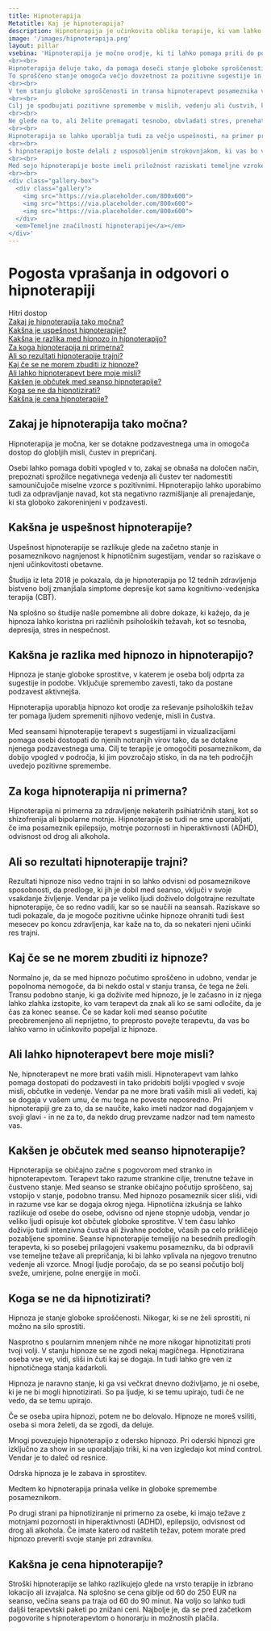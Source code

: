 ```yaml
---
title: Hipnoterapija
Metatitle: Kaj je hipnoterapija?
description: Hipnoterapija je učinkovita oblika terapije, ki vam lahko pomaga pri premagovanju različnih težav. V tem članku boste našli odgovore na nekatera pogosta vprašanja o hipnoterapiji.
image: '/images/hipnoterapija.png'
layout: pillar
vsebina: 'Hipnoterapija je močno orodje, ki ti lahko pomaga priti do podzavesti in narediti trajne spremembe v življenju. Hipnoterapija je varen in naraven način za dostop do delov uma, ki nadzorujejo navade, prepričanja in vedenje.
<br><br>
Hipnoterapija deluje tako, da pomaga doseči stanje globoke sproščenosti in povečane sugestivnosti, čemer rečemo tudi trans.
To sproščeno stanje omogoča večjo dovzetnost za pozitivne sugestije in podobe. Hipnoza je stanje, ko se zavest spremeni in gredo možgani iz beta delovanja v alfa stanje v katerem je posameznik bolj dojemljiv za sugestije.
<br><br>
V tem stanju globoke sproščenosti in transa hipnoterapevt posameznika vodi k raziskovanju in obravnavanju osnovnih prepričanj, čustev ali vedenja, ki prispevajo k njegovi težavi. Z uporabo pozitivnih sugestij in tehnik vizualizacije hipnoterapevt pomaga posamezniku preoblikovati negativne misli, premagati omejujoča prepričanja in razviti nove mehanizme obvladovanja. 
<br><br>
Cilj je spodbujati pozitivne spremembe v mislih, vedenju ali čustvih, ki lahko izboljšajo splošno dobro počutje posameznika. Posebne tehnike, ki se uporabljajo pri hipnoterapiji, se lahko razlikujejo glede na pristop in potrebe posameznika.
<br><br>
Ne glede na to, ali želite premagati tesnobo, obvladati stres, prenehati kaditi, shujšati ali preprosto izboljšati svoje splošno počutje, ti lahko hipnoterapija pomaga. 
<br><br>
Hipnoterapija se lahko uporablja tudi za večjo uspešnosti, na primer pri športu ali javnem nastopanju, in za pomoč posameznikom pri doseganju ciljev osebne rasti in samoizboljšanja.
<br><br>
S hipnoterapijo boste delali z usposobljenim strokovnjakom, ki vas bo vodil v stanje globoke sprostitve, kjer je vaša podzavest bolj dovzetna za pozitivne predloge in nove ideje.
<br><br>
Med sejo hipnoterapije boste imeli priložnost raziskati temeljne vzroke svojih težav in si prizadevati za rešitev, ki je prilagojena vašim edinstvenim potrebam. Naučili se boste močnih tehnik, ki vam bodo pomagale upravljati svoje misli in čustva, da boste lahko prevzeli nadzor nad svojim življenjem in dosegli svoje cilje.
<br><br>
<div class="gallery-box">
  <div class="gallery">
    <img src="https://via.placeholder.com/800x600">
    <img src="https://via.placeholder.com/800x600">
    <img src="https://via.placeholder.com/800x600">
  </div>
  <em>Temeljne značilnosti hipnoterapije</a></em>
</div>'
---
```




# Pogosta vprašanja in odgovori o hipnoterapiji

Hitri dostop  
[Zakaj je hipnoterapija tako močna?](#mocna)  
[Kakšna je uspešnost hipnoterapije?](#uspesnost)  
[Kakšna je razlika med hipnozo in hipnoterapijo?](#razlika)  
[Za koga hipnoterapija ni primerna?](#niprimerna)  
[Ali so rezultati hipnoterapije trajni?](#rezultati)  
[Kaj če se ne morem zbuditi iz hipnoze?](#zbuditi)  
[Ali lahko hipnoterapevt bere moje misli?](#misli)  
[Kakšen je občutek med seanso hipnoterapije?](#obcutek)  
[Koga se ne da hipnotizirati?](#neda)  
[Kakšna je cena hipnoterapije?](#cena)  


<a name="mocna"></a>
## Zakaj je hipnoterapija tako močna?

Hipnoterapija je močna, ker se dotakne podzavestnega uma in omogoča dostop do globljih misli, čustev in prepričanj. 

Osebi lahko pomaga dobiti vpogled v to, zakaj se obnaša na določen način, prepoznati sprožilce negativnega vedenja ali čustev ter nadomestiti samouničujoče miselne vzorce s pozitivnimi. Hipnoterapijo lahko uporabimo tudi za odpravljanje navad, kot sta negativno razmišljanje ali prenajedanje, ki sta globoko zakoreninjeni v podzavesti. 

<a name="uspesnost"></a>
## Kakšna je uspešnost hipnoterapije?

Uspešnost hipnoterapije se razlikuje glede na začetno stanje in posameznikovo nagnjenost k hipnotičnim sugestijam, vendar so raziskave o njeni učinkovitosti obetavne. 

Študija iz leta 2018 je pokazala, da je hipnoterapija po 12 tednih zdravljenja bistveno bolj zmanjšala simptome depresije kot sama kognitivno-vedenjska terapija (CBT). 

Na splošno so študije našle pomembne ali dobre dokaze, ki kažejo, da je hipnoza lahko koristna pri različnih psiholoških težavah, kot so tesnoba, depresija, stres in nespečnost.



<a name="razlika"></a>
## Kakšna je razlika med hipnozo in hipnoterapijo?

Hipnoza je stanje globoke sprostitve, v katerem je oseba bolj odprta za sugestije in podobe. Vključuje spremembo zavesti, tako da postane podzavest aktivnejša. 

Hipnoterapija uporablja hipnozo kot orodje za reševanje psiholoških težav ter pomaga ljudem spremeniti njihovo vedenje, misli in čustva. 

Med seansami hipnoterapije terapevt s sugestijami in vizualizacijami pomaga osebi dostopati do njenih notranjih virov tako, da se dotakne njenega podzavestnega uma. Cilj te terapije je omogočiti posameznikom, da dobijo vpogled v področja, ki jim povzročajo stisko, in da na teh področjih uvedejo pozitivne spremembe.




<a name="niprimerna"></a>
## Za koga hipnoterapija ni primerna?

Hipnoterapija ni primerna za zdravljenje nekaterih psihiatričnih stanj, kot so shizofrenija ali bipolarne motnje. Hipnoterapije se tudi ne sme uporabljati, če ima posameznik epilepsijo, motnje pozornosti in hiperaktivnosti (ADHD), odvisnost od drog ali alkohola.



<a name="rezultati"></a>
## Ali so rezultati hipnoterapije trajni?

Rezultati hipnoze niso vedno trajni in so lahko odvisni od posameznikove sposobnosti, da predloge, ki jih je dobil med seanso, vključi v svoje vsakdanje življenje. Vendar pa je veliko ljudi doživelo dolgotrajne rezultate hipnoterapije, če so redno vadili, kar so se naučili na seansah. Raziskave so tudi pokazale, da je mogoče pozitivne učinke hipnoze ohraniti tudi šest mesecev po koncu zdravljenja, kar kaže na to, da so nekateri njeni učinki res trajni.


<a name="zbuditi"></a>
## Kaj če se ne morem zbuditi iz hipnoze?

Normalno je, da se med hipnozo počutimo sproščeno in udobno, vendar je popolnoma nemogoče, da bi nekdo ostal v stanju transa, če tega ne želi. Transu podobno stanje, ki ga doživite med hipnozo, je le začasno in iz njega lahko zlahka izstopite, ko vam terapevt da znak ali ko se sami odločite, da je čas za konec seanse. Če se kadar koli med seanso počutite preobremenjeno ali neprijetno, to preprosto povejte terapevtu, da vas bo lahko varno in učinkovito popeljal iz hipnoze.


<a name="misli"></a>
## Ali lahko hipnoterapevt bere moje misli?

Ne, hipnoterapevt ne more brati vaših misli. Hipnoterapevt vam lahko pomaga dostopati do podzavesti in tako pridobiti boljši vpogled v svoje misli, občutke in vedenje. Vendar pa ne more brati vaših misli ali vedeti, kaj se dogaja v vašem umu, če mu tega ne poveste neposredno. Pri hipnoterapiji gre za to, da se naučite, kako imeti nadzor nad dogajanjem v svoji glavi - in ne za to, da nekdo drug prevzame nadzor nad tem namesto vas.


<a name="obcutek"></a>
## Kakšen je občutek med seanso hipnoterapije?

Hipnoterapija se običajno začne s pogovorom med stranko in hipnoterapevtom. Terapevt tako razume strankine cilje, trenutne težave in čustveno stanje. Med seanso se stranke običajno počutijo sproščeno, saj vstopijo v stanje, podobno transu. 
Med hipnozo posameznik sicer sliši, vidi in razume vse kar se dogaja okrog njega. Hipnotična izkušnja se lahko razlikuje od osebe do osebe, odvisno od njene stopnje udobja, vendar jo veliko ljudi opisuje kot občutek globoke sprostitve. V tem času lahko doživijo tudi intenzivna čustva ali živahne podobe, včasih pa celo prikličejo pozabljene spomine. Seanse hipnoterapije temeljijo na besednih predlogih terapevta, ki so posebej prilagojeni vsakemu posamezniku, da bi odpravili vse temeljne težave ali prepričanja, ki bi lahko vplivala na njegovo trenutno vedenje ali vzorce. Mnogi ljudje poročajo, da se po seansi počutijo bolj sveže, umirjene, polne energije in moči.



<a name="neda"></a>
## Koga se ne da hipnotizirati?

Hipnoza je stanje globoke sproščenosti. Nikogar, ki se ne želi sprostiti, ni možno na silo sprostiti.

Nasprotno s poularnim mnenjem nihče ne more nikogar hipnotizitati proti tvoji volji. 
V stanju hipnoze se ne zgodi nekaj magičnega. Hipnotizirana oseba vse ve, vidi, sliši in čuti kaj se dogaja. In tudi lahko gre ven iz hipnotičnega stanja kadarkoli.


Hipnoza je naravno stanje, ki ga vsi večkrat dnevno doživljamo, je ni osebe, ki je ne bi mogli hipnotizirati. So pa ljudje, ki se temu upirajo, tudi če ne vedo, da se temu upirajo.

Če se oseba upira hipnozi, potem ne bo delovalo. Hipnoze ne moreš vsiliti, oseba si mora želeti, da se zgodi, da deluje.

Mnogi povezujejo hipnoterapijo z odersko hipnozo. Pri oderski hipnozi gre izključno za show in se uporabljajo triki, ki na ven izgledajo kot mind control. Vendar je to daleč od resnice.

Odrska hipnoza je le zabava in sprostitev.

Medtem ko hipnoterapija prinaša velike in globoke spremembe posameznikom.


Po drugi strani pa hipnotiziranje ni primerno za osebe, ki imajo težave z motnjami pozornosti in hiperaktivnosti (ADHD), epilepsijo, odvisnost od drog ali alkohola. Če imate katero od naštetih težav, potem morate pred hipnozo preveriti svoje stanje pri zdravniku.


<a name="cena"></a>
## Kakšna je cena hipnoterapije?

Stroški hipnoterapije se lahko razlikujejo glede na vrsto terapije in izbrano lokacijo ali izvajalca. Na splošno se cena giblje od 60 do 250 EUR na seanso, večina seans pa traja od 60 do 90 minut. Na voljo so lahko tudi daljši terapevtski paketi po znižani ceni. Najbolje je, da se pred začetkom pogovorite s hipnoterapevtom o honorarju in možnostih plačila.